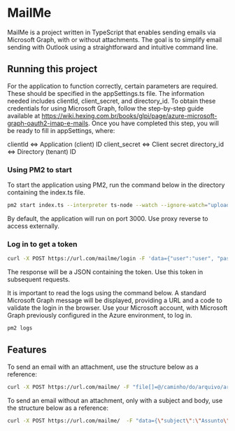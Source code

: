 # MailMe

MailMe is a project written in TypeScript that enables sending emails via Microsoft Graph, with or without attachments. The goal is to simplify email sending with Outlook using a straightforward and intuitive command line.

## Running this project

For the application to function correctly, certain parameters are required. These should be specified in the appSettings.ts file. The information needed includes clientId, client_secret, and directory_id. To obtain these credentials for using Microsoft Graph, follow the step-by-step guide available at https://wiki.hexing.com.br/books/glpi/page/azure-microsoft-graph-oauth2-imap-e-mails. Once you have completed this step, you will be ready to fill in appSettings, where:

clientId <=> Application (client) ID
client_secret <=> Client secret
directory_id <=> Directory (tenant) ID

### Using PM2 to start

To start the application using PM2, run the command below in the directory containing the index.ts file.

```bash
pm2 start index.ts --interpreter ts-node --watch --ignore-watch="uploads teste_de_envio"
```

By default, the application will run on port 3000. Use proxy reverse to access externally.

### Log in to get a token

```bash
curl -X POST https://url.com/mailme/login -F 'data={"user":"user", "password" :"password"}'
```

The response will be a JSON containing the token. Use this token in subsequent requests.

It is important to read the logs using the command below. A standard Microsoft Graph message will be displayed, providing a URL and a code to validate the login in the browser. Use your Microsoft account, with Microsoft Graph previously configured in the Azure environment, to log in.

```bash
pm2 logs
```

## Features

To send an email with an attachment, use the structure below as a reference:

```bash
curl -X POST https://url.com/mailme/ -F "file[]=@/caminho/do/arquivo/arquivo_1.txt" -F "file[]=@/caminho/do/arquivo/arquivo_2.txt"  -F "data={\"subject\":\"Assunto\",\"body\":\"Corpo da mensagem\",\"sendto\":\"username@domain.com\"}" -H "authorization: token"
```

To send an email without an attachment, only with a subject and body, use the structure below as a reference:
```bash
curl -X POST https://url.com/mailme/  -F "data={\"subject\":\"Assunto\",\"body\":\"Corpo da mensagem\",\"sendto\":\"username@domain.com\"}"   -H "authorization: token"
```